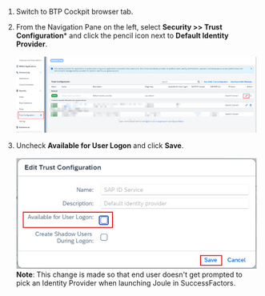 1. Switch to BTP Cockpit browser tab.
2. From the Navigation Pane on the left, select **Security >> Trust Configuration*** and click the pencil icon next to **Default Identity Provider**.</br>  
![create_content_provider](9.jpg)   

3. Uncheck **Available for User Logon** and click **Save**.</br>        
![run_booster](10.jpg)         
**Note**: This change is made so that end user doesn't get prompted to pick an Identity Provider when launching Joule in SuccessFactors.
